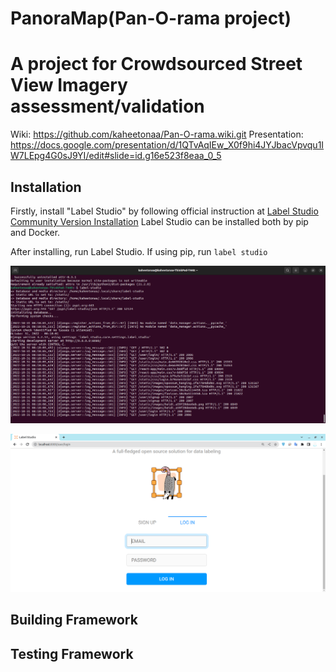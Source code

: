 # PanoraMap(Pan-O-rama  project)
# </em>A project for Crowdsourced Street View Imagery assessment/validation</em>
Wiki: https://github.com/kaheetonaa/Pan-O-rama.wiki.git
Presentation: https://docs.google.com/presentation/d/1QTvAqIEw_X0f9hi4JYJbacVpvqu1IW7LEpg4G0sJ9YI/edit#slide=id.g16e523f8eaa_0_5


## Installation
Firstly, install "Label Studio" by following official instruction at [Label Studio Community Version Installation](https://labelstud.io/guide/install.html)
Label Studio can be installed both by pip and Docker.

After installing, run Label Studio. If using pip, run 
``label studio``

![Step 1: Start the server](Assets/Guide/01-start-server.png)

![Step 2: Interface](Assets/Guide/02-Label-Studio-Interface.png)

## Building Framework

## Testing Framework


